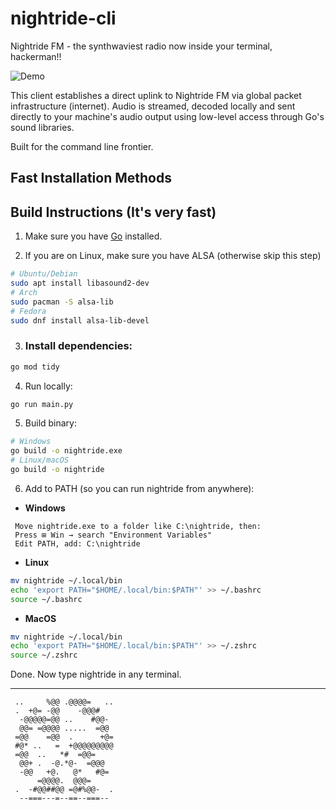 # nightride-cli

Nightride FM - the synthwaviest radio now inside your terminal, hackerman!!

![Demo](assets/demo.gif)

This client establishes a direct uplink to Nightride FM via global packet infrastructure (internet). Audio is streamed, decoded locally and sent directly to your machine's audio output using low-level access through Go's sound libraries.

Built for the command line frontier.

## Fast Installation Methods

## Build Instructions (It's very fast)

1. Make sure you have [Go](https://go.dev/doc/install) installed.

2. If you are on Linux, make sure you have ALSA (otherwise skip this step)

```bash
# Ubuntu/Debian
sudo apt install libasound2-dev
# Arch
sudo pacman -S alsa-lib
# Fedora
sudo dnf install alsa-lib-devel
```

3. ### Install dependencies:

```bash
go mod tidy
```

4. Run locally:

```bash
go run main.py
```

5. Build binary:

```bash
# Windows
go build -o nightride.exe
# Linux/macOS
go build -o nightride
```

6. Add to PATH (so you can run nightride from anywhere):

- **Windows**

```
 Move nightride.exe to a folder like C:\nightride, then:
 Press ⊞ Win → search "Environment Variables"
 Edit PATH, add: C:\nightride
```

- **Linux**

```bash
mv nightride ~/.local/bin
echo 'export PATH="$HOME/.local/bin:$PATH"' >> ~/.bashrc
source ~/.bashrc
```

- **MacOS**

```bash
mv nightride ~/.local/bin
echo 'export PATH="$HOME/.local/bin:$PATH"' >> ~/.zshrc
source ~/.zshrc
```

Done. Now type nightride in any terminal.

---

```
 ..     %@@ .@@@@=   ..
 .  +@= -@@    -@@@#
  -@@@@@=@@ ..    #@@-
  @@= =@@@@ .....  =@@
 =@@    =@@  .      +@=
 #@* ..   =  +@@@@@@@@@
 =@@  ..   *#  =@@=
  @@+ .  -@.*@-  =@@@
  -@@   +@.   @*   #@=
      =@@@@.  @@@=
 .  -#@@##@@ =@#%@@-  .
  --===---=--==--===--
```
